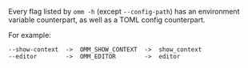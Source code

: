 Every flag listed by `omm -h` (except `--config-path`) has an environment
variable counterpart, as well as a TOML config counterpart.

For example:

```text
--show-context  ->  OMM_SHOW_CONTEXT  ->  show_context
--editor        ->  OMM_EDITOR        ->  editor
```
